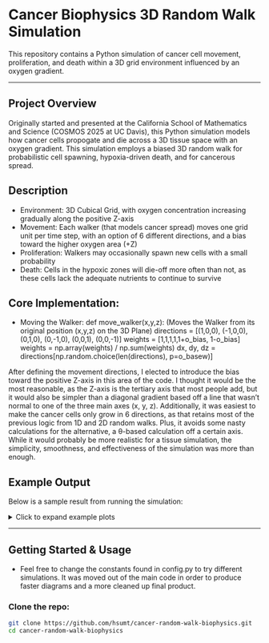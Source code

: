 # Cancer Biophysics 3D Random Walk Simulation

This repository contains a Python simulation of cancer cell movement, proliferation, and death within a 3D grid environment influenced by an oxygen gradient.

---

## Project Overview
Originally started and presented at the California School of Mathematics and Science (COSMOS 2025 at UC Davis), this Python simulation models how cancer cells propogate and die across a 3D tissue space with an oxygen gradient. This simulation employs a biased 3D random walk for probabilistic cell spawning, hypoxia-driven death, and for cancerous spread.

## Description
- Environment: 3D Cubical Grid, with oxygen concentration increasing gradually along the positive Z-axis
- Movement: Each walker (that models cancer spread) moves one grid unit per time step, with an option of 6 different directions, and a bias toward the higher oxygen area (+Z)
- Proliferation: Walkers may occasionally spawn new cells with a small probability
- Death: Cells in the hypoxic zones will die-off more often than not, as these cells lack the adequate nutrients to continue to survive

## Core Implementation:
- Moving the Walker:
def move_walker(x,y,z):
	(Moves the Walker from its original position (x,y,z) on the 3D Plane)
	directions = [(1,0,0), (-1,0,0), (0,1,0), (0,-1,0), (0,0,1), (0,0,-1)]
	weights = [1,1,1,1,1+o_bias, 1-o_bias]
	weights = np.array(weights) / np.sum(weights)
	dx, dy, dz = directions[np.random.choice(len(directions), p=o_basew)]

After defining the movement directions, I elected to introduce the bias toward the positive Z-axis in this area of the code. I thought it would be the most reasonable, as the Z-axis is the tertiary axis that most people add, but it would also be simpler than a diagonal gradient based off a line that wasn’t normal to one of the three main axes (x, y, z).
Additionally, it was easiest to make the cancer cells only grow in 6 directions, as that retains most of the previous logic from 1D and 2D random walks. Plus, it avoids some nasty calculations for the alternative, a θ-based calculation off a certain axis.  While it would probably be more realistic for a tissue simulation, the simplicity, smoothness, and effectiveness of the simulation was more than enough.


##  Example Output  
Below is a sample result from running the simulation:

<details>
  <summary>Click to expand example plots</summary>

  <img width="1920" height="1440" alt="image" src="https://github.com/user-attachments/assets/5db68757-9055-49b3-b3ca-7f1131c5dfa7" />
  <img width="1920" height="1440" alt="image" src="https://github.com/user-attachments/assets/49f3d0c7-3f38-4644-80dc-c5f9e28a6771" /> 
  <img width="1920" height="1440" alt="image" src="https://github.com/user-attachments/assets/0e12020e-b85b-41ea-a1e9-fe2282117ba1" />
  <img width="1920" height="1440" alt="image" src="https://github.com/user-attachments/assets/4938a671-26dc-4dc4-a6a1-dbc615d11a88" /> 

</details>

---

##  Getting Started & Usage
- Feel free to change the constants found in config.py to try different simulations. It was moved out of the main code in order to produce faster diagrams and a more cleaned up final product.
###  Clone the repo:
```bash
git clone https://github.com/hsumt/cancer-random-walk-biophysics.git
cd cancer-random-walk-biophysics
